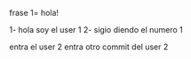 frase 1= hola!
<!-- user 1 commit -->
1- hola soy el user 1
2- sigio diendo el numero 1
<!-- user 2 commit -->
entra el user 2 
entra otro commit del user 2 
